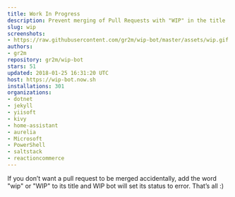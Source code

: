 ```yaml
---
title: Work In Progress
description: Prevent merging of Pull Requests with "WIP" in the title
slug: wip
screenshots:
- https://raw.githubusercontent.com/gr2m/wip-bot/master/assets/wip.gif
authors:
- gr2m
repository: gr2m/wip-bot
stars: 51
updated: 2018-01-25 16:31:20 UTC
host: https://wip-bot.now.sh
installations: 301
organizations:
- dotnet
- jekyll
- yiisoft
- kivy
- home-assistant
- aurelia
- Microsoft
- PowerShell
- saltstack
- reactioncommerce
---
```


If you don’t want a pull request to be merged accidentally, add the word "wip" or "WIP" to its title and WIP bot will set its status to error. That’s all :)
